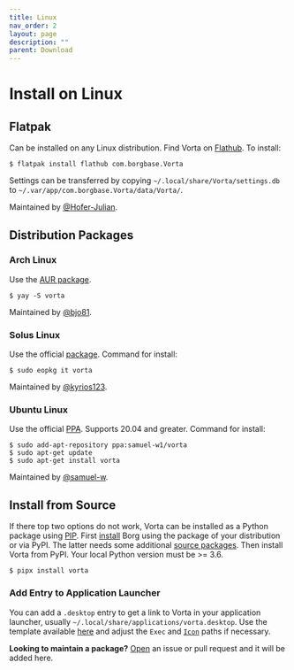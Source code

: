 ```yaml
---
title: Linux
nav_order: 2
layout: page
description: ""
parent: Download
---
```

# Install on Linux

## Flatpak
Can be installed on any Linux distribution. Find Vorta on [Flathub](https://flathub.org/apps/details/com.borgbase.Vorta). To install:
```
$ flatpak install flathub com.borgbase.Vorta
```

Settings can be transferred by copying `~/.local/share/Vorta/settings.db` to `~/.var/app/com.borgbase.Vorta/data/Vorta/`.

Maintained by [@Hofer-Julian](https://github.com/Hofer-Julian).


## Distribution Packages

### Arch Linux
Use the [AUR package](https://aur.archlinux.org/packages/vorta/).
```
$ yay -S vorta
```

Maintained by [@bjo81](https://github.com/bjo81).


### Solus Linux
Use the official [package](https://dev.getsol.us/source/vorta/). Command for install:
```
$ sudo eopkg it vorta
```
Maintained by [@kyrios123](https://github.com/kyrios123).


### Ubuntu Linux
Use the official [PPA](https://launchpad.net/~samuel-w1/+archive/ubuntu/vorta/). Supports 20.04 and greater. Command for install:
```
$ sudo add-apt-repository ppa:samuel-w1/vorta
$ sudo apt-get update
$ sudo apt-get install vorta
```
Maintained by [@samuel-w](https://github.com/samuel-w).


## Install from Source
If there top two options do not work, Vorta can be installed as a Python package using [PIP](https://pip.readthedocs.io/en/stable/installing/). First [install](https://borgbackup.readthedocs.io/en/stable/installation.html) Borg using the package of your distribution or via PyPI. The latter needs some additional [source packages](https://borgbackup.readthedocs.io/en/stable/installation.html#dependencies). Then install Vorta from PyPI. Your local Python version must be >= 3.6.
```
$ pipx install vorta
```

### Add Entry to Application Launcher
You can add a `.desktop` entry to get a link to Vorta in your application launcher, usually `~/.local/share/applications/vorta.desktop`. Use the template available [here](https://github.com/borgbase/vorta/blob/master/src/vorta/assets/metadata/com.borgbase.Vorta.desktop) and adjust the `Exec` and [`Icon`](https://github.com/borgbase/vorta/blob/master/src/vorta/assets/icons/scalable/com.borgbase.Vorta.svg) paths if necessary. 

**Looking to maintain a package?** [Open](https://github.com/borgbase/vorta/issues/new) an issue or pull request and it will be added here.



